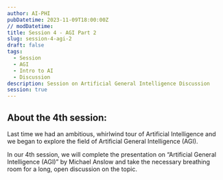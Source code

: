 ```yaml
---
author: AI-PHI
pubDatetime: 2023-11-09T18:00:00Z
// modDatetime:
title: Session 4 - AGI Part 2
slug: session-4-agi-2
draft: false
tags:
  - Session
  - AGI
  - Intro to AI
  - Discussion
description: Session on Artificial General Intelligence Discussion
session: true
---
```


## About the 4th session:

Last time we had an ambitious, whirlwind tour of Artificial Intelligence and we began to explore the field of Artificial General Intelligence (AGI).

In our 4th session, we will complete the presentation on “Artificial General Intelligence (AGI)” by Michael Anslow and take the necessary breathing room for a long, open discussion on the topic.
